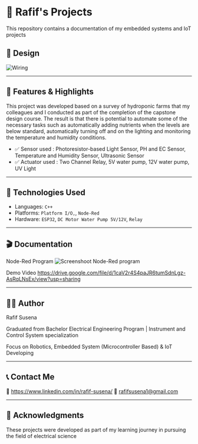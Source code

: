 # 🤖 Rafif's Projects

This repository contains a documentation of my embedded systems and IoT projects

## 🔧 Design

![Wiring](https://github.com/user-attachments/assets/92944b5d-d32c-4762-a169-b3747559dfb2)

---

## 🚀 Features & Highlights
This project was developed based on a survey of hydroponic farms that my colleagues and I conducted as part of the completion of the capstone design course. The result is that there is potential to automate some of the necessary tasks such as automatically adding nutrients when the levels are below standard, automatically turning off and on the lighting and monitoring the temperature and humidity conditions.
- ✅ Sensor used : Photoresistor-based Light Sensor, PH and EC Sensor, Temperature and Humidity Sensor, Ultrasonic Sensor
- ✅ Actuator used : Two Channel Relay, 5V water pump, 12V water pump, UV Light
---

## 🧰 Technologies Used

- Languages: `C++`
- Platforms: `Platform I/O,`, `Node-Red`
- Hardware: `ESP32`, `DC Motor Water Pump 5V/12V`, `Relay`

---

## 🎬 Documentation 
Node-Red Program
![Screenshoot Node-Red program](https://github.com/user-attachments/assets/b07e7363-322a-4f7f-b94b-515227f66795)

Demo Video
https://drive.google.com/file/d/1caV2r4S4paJR6tumSdnLgz-AsRqLNsEx/view?usp=sharing

---

## 🧑‍💻 Author
Rafif Susena

Graduated from Bachelor Electrical Engineering Program | Instrument and Control System specialization

Focus on Robotics, Embedded System (Microcontroller Based) & IoT Developing

---

## 📞 Contact Me
🔗 https://www.linkedin.com/in/rafif-susena/
📧 rafifsusena1@gmail.com

---

## 🙏 Acknowledgments
These projects were developed as part of my learning journey in pursuing the field of electrical science
